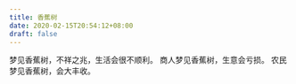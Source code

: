 ```yaml
---
title: 香蕉树
date: 2020-02-15T20:54:12+08:00
draft: false
---
```


梦见香蕉树，不祥之兆，生活会很不顺利。
商人梦见香蕉树，生意会亏损。
农民梦见香蕉树，会大丰收。
